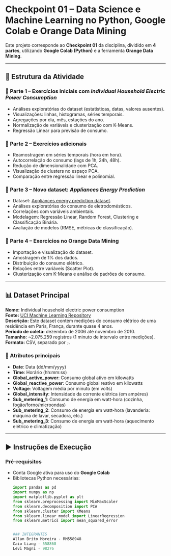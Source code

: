 # Checkpoint 01 – Data Science e Machine Learning no Python, Google Colab e Orange Data Mining

Este projeto corresponde ao **Checkpoint 01** da disciplina, dividido em **4 partes**, utilizando **Google Colab (Python)** e a ferramenta **Orange Data Mining**.

---

## 📂 Estrutura da Atividade

### 🔹 Parte 1 – Exercícios iniciais com *Individual Household Electric Power Consumption*
- Análises exploratórias do dataset (estatísticas, datas, valores ausentes).
- Visualizações: linhas, histogramas, séries temporais.
- Agregações por dia, mês, estações do ano.
- Normalização de variáveis e clusterização com K-Means.
- Regressão Linear para previsão de consumo.

### 🔹 Parte 2 – Exercícios adicionais
- Reamostragem em séries temporais (hora em hora).
- Autocorrelação do consumo (lags de 1h, 24h, 48h).
- Redução de dimensionalidade com PCA.
- Visualização de clusters no espaço PCA.
- Comparação entre regressão linear e polinomial.

### 🔹 Parte 3 – Novo dataset: *Appliances Energy Prediction*
- Dataset: [Appliances energy prediction dataset](https://archive.ics.uci.edu/dataset/374/appliances+energy+prediction).
- Análises exploratórias do consumo de eletrodomésticos.
- Correlações com variáveis ambientais.
- Modelagem: Regressão Linear, Random Forest, Clustering e Classificação Binária.
- Avaliação de modelos (RMSE, métricas de classificação).

### 🔹 Parte 4 – Exercícios no Orange Data Mining
- Importação e visualização do dataset.
- Amostragem de 1% dos dados.
- Distribuição do consumo elétrico.
- Relações entre variáveis (Scatter Plot).
- Clusterização com K-Means e análise de padrões de consumo.

---

## 📊 Dataset Principal

**Nome:** Individual household electric power consumption  
**Fonte:** [UCI Machine Learning Repository](https://archive.ics.uci.edu/dataset/235/individual+household+electric+power+consumption)  
**Descrição:** Este dataset contém medições do consumo elétrico de uma residência em Paris, França, durante quase 4 anos.  
**Período de coleta:** dezembro de 2006 até novembro de 2010.  
**Tamanho:** ~2.075.259 registros (1 minuto de intervalo entre medições).  
**Formato:** CSV, separado por `;`.

### 🔑 Atributos principais
- **Date**: Data (dd/mm/yyyy)  
- **Time**: Horário (hh:mm:ss)  
- **Global_active_power**: Consumo global ativo em kilowatts  
- **Global_reactive_power**: Consumo global reativo em kilowatts  
- **Voltage**: Voltagem média por minuto (em volts)  
- **Global_intensity**: Intensidade da corrente elétrica (em ampères)  
- **Sub_metering_1**: Consumo de energia em watt-hora (cozinha, fogão/forno/microondas)  
- **Sub_metering_2**: Consumo de energia em watt-hora (lavanderia: máquina de lavar, secadora, etc.)  
- **Sub_metering_3**: Consumo de energia em watt-hora (aquecimento elétrico e climatização)  

---

## ▶️ Instruções de Execução

### Pré-requisitos
- Conta Google ativa para uso do **Google Colab**  
- Bibliotecas Python necessárias:  
  ```python
  import pandas as pd
  import numpy as np
  import matplotlib.pyplot as plt
  from sklearn.preprocessing import MinMaxScaler
  from sklearn.decomposition import PCA
  from sklearn.cluster import KMeans
  from sklearn.linear_model import LinearRegression
  from sklearn.metrics import mean_squared_error


  ### INTEGRANTES
  Allan Brito Moreira - RM558948
  Caio Liang - 558868
  Levi Magni - 98276
